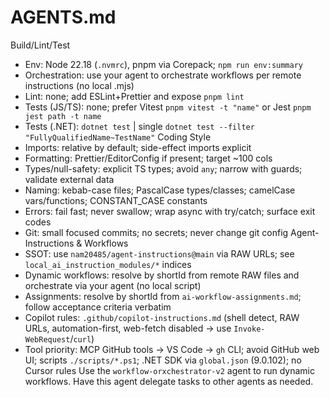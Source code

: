# AGENTS.md
Build/Lint/Test
- Env: Node 22.18 (`.nvmrc`), pnpm via Corepack; `npm run env:summary`
- Orchestration: use your agent to orchestrate workflows per remote instructions (no local .mjs)
- Lint: none; add ESLint+Prettier and expose `pnpm lint`
- Tests (JS/TS): none; prefer Vitest `pnpm vitest -t "name"` or Jest `pnpm jest path -t name`
- Tests (.NET): `dotnet test` | single `dotnet test --filter "FullyQualifiedName~TestName"`
Coding Style
- Imports: relative by default; side-effect imports explicit
- Formatting: Prettier/EditorConfig if present; target ~100 cols
- Types/null-safety: explicit TS types; avoid `any`; narrow with guards; validate external data
- Naming: kebab-case files; PascalCase types/classes; camelCase vars/functions; CONSTANT_CASE constants
- Errors: fail fast; never swallow; wrap async with try/catch; surface exit codes
- Git: small focused commits; no secrets; never change git config
Agent-Instructions & Workflows
- SSOT: use `nam20485/agent-instructions@main` via RAW URLs; see `local_ai_instruction_modules/*` indices
- Dynamic workflows: resolve by shortId from remote RAW files and orchestrate via your agent (no local script)
- Assignments: resolve by shortId from `ai-workflow-assignments.md`; follow acceptance criteria verbatim
- Copilot rules: `.github/copilot-instructions.md` (shell detect, RAW URLs, automation-first, web-fetch disabled → use `Invoke-WebRequest`/`curl`)
- Tool priority: MCP GitHub tools → VS Code → `gh` CLI; avoid GitHub web UI; scripts `./scripts/*.ps1`; .NET SDK via `global.json` (9.0.102); no Cursor rules
Use the `workflow-orxchestrator-v2` agent to run dynamic workflows. Have this agent delegate tasks to other agents as needed.